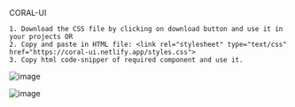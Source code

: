 CORAL-UI

    1. Download the CSS file by clicking on download button and use it in your projects OR
    2. Copy and paste in HTML file: <link rel="stylesheet" type="text/css" href="https://coral-ui.netlify.app/styles.css">
	3. Copy html code-snipper of required component and use it.



![image](https://user-images.githubusercontent.com/65384355/143673180-31cb05ca-f03d-48c8-9bd0-ecfac70ce693.png)

![image](https://user-images.githubusercontent.com/65384355/143673225-09f1e396-44ab-4794-9ffa-115550b2b713.png)
